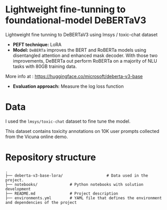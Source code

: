 # Lightweight fine-tunning to foundational-model DeBERTaV3

Lightweight fine tunning to DeBERTaV3 using lmsys / toxic-chat  dataset

* **PEFT technique:** LoRA
* **Model:** `DeBERTa` improves the BERT and RoBERTa models using disentangled attention and enhanced mask decoder. With those two improvements, DeBERTa out perform RoBERTa on a majority of NLU tasks with 80GB training data.

More info at : https://huggingface.co/microsoft/deberta-v3-base

* **Evaluation approach:** Measure the log loss function

# Data
I used the `lmsys/toxic-chat` dataset to fine tune the model.

This dataset contains toxicity annotations on 10K user prompts collected from the Vicuna online demo.

# Repository structure

```
.
├── deberta-v3-base-lora/                   # Data used in the project.
├── notebooks/              # Python notebooks with solution development
├── README.md               # Project description
├── environments.yml        # YAML file that defines the environment and dependencies of the project 

```

